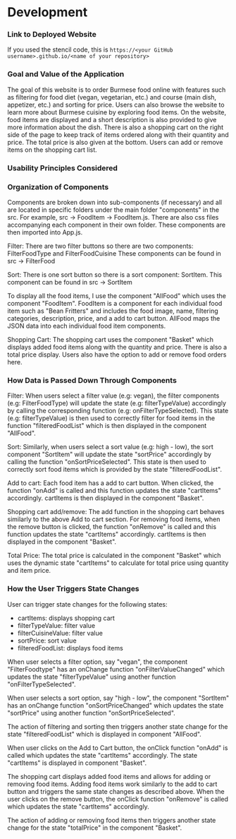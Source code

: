 # Development

### Link to Deployed Website
If you used the stencil code, this is `https://<your GitHub username>.github.io/<name of your repository>`

### Goal and Value of the Application
The goal of this website is to order Burmese food online with features such as filtering for food diet (vegan, vegetarian, etc.) and course (main dish, appetizer, etc.) and sorting for price. Users can also browse the website to learn more about Burmese cuisine by exploring food items. On the website, food items are displayed and a short description is also provided to give more information about the dish. There is also a shopping cart on the right side of the page to keep track of items ordered along with their quantity and price. The total price is also given at the bottom. Users can add or remove items on the shopping cart list.

### Usability Principles Considered


### Organization of Components
Components are broken down into sub-components (if necessary) and all are located in specific folders under the main folder "components" in the src. For example, src -> FoodItem -> FoodItem.js. There are also css files accompanying each component in their own folder. These components are then imported into App.js. 

Filter:
There are two filter buttons so there are two components: FilterFoodType and FilterFoodCuisine
These components can be found in src -> FilterFood

Sort:
There is one sort button so there is a sort component: SortItem.
This component can be found in src -> SortItem

To display all the food items, I use the component "AllFood" which uses the component "FoodItem". 
FoodItem is a component for each individual food item such as "Bean Fritters" and includes the food image, name, filtering categories, description, price, and a add to cart button. 
AllFood maps the JSON data into each individual food item components.

Shopping Cart:
The shopping cart uses the component "Basket" which displays added food items along with the quantity and price. There is also a total price display. Users also have the option to add or remove food orders here.

### How Data is Passed Down Through Components
Filter:
When users select a filter value (e.g: vegan), the filter components (e.g: FilterFoodType) will update the state (e.g: filterTypeValue) accordingly by calling the corresponding function (e.g: onFilterTypeSelected). This state (e.g: filterTypeValue) is then used to correctly filter for food items in the function "filteredFoodList" which is then displayed in the component "AllFood".

Sort:
Similarly, when users select a sort value (e.g: high - low), the sort component "SortItem" will update the state "sortPrice" accordingly by calling the function "onSortPriceSelected". This state is then used to correctly sort food items which is provided by the state "filteredFoodList". 

Add to cart:
Each food item has a add to cart button. When clicked, the function "onAdd" is called and this function updates the state "cartItems" accordingly. cartItems is then displayed in the component "Basket".

Shopping cart add/remove:
The add function in the shopping cart behaves similarly to the above Add to cart section. For removing food items, when the remove button is clicked, the function "onRemove" is called and this function updates the state "cartItems" accordingly. cartItems is then displayed in the component "Basket".

Total Price:
The total price is calculated in the component "Basket" which uses the dynamic state "cartItems" to calculate for total price using quantity and item price. 

### How the User Triggers State Changes
User can trigger state changes for the following states:
- cartItems: displays shopping cart
- filterTypeValue: filter value
- filterCuisineValue: filter value
- sortPrice: sort value
- filteredFoodList: displays food items 

When user selects a filter option, say "vegan", the component "FilterFoodtype" has an onChange function "onFilterValueChanged" which updates the state "filterTypeValue" using another function "onFilterTypeSelected".

When user selects a sort option, say "high - low", the component "SortItem" has an onChange function "onSortPriceChanged" which updates the state "sortPrice" using another function "onSortPriceSelected".

The action of filtering and sorting then triggers another state change for the state "filteredFoodList" which is displayed in component "AllFood".

When user clicks on the Add to Cart button, the onClick function "onAdd" is called which updates the state "cartItems" accordingly. The state "cartItems" is displayed in component "Basket".

The shopping cart displays added food items and allows for adding or removing food items. Adding food items work similarly to the add to cart button and triggers the same state changes as described above. When the user clicks on the remove button, the onClick function "onRemove" is called which updates the state "cartItems" accordingly. 

The action of adding or removing food items then triggers another state change for the state "totalPrice" in the component "Basket". 

